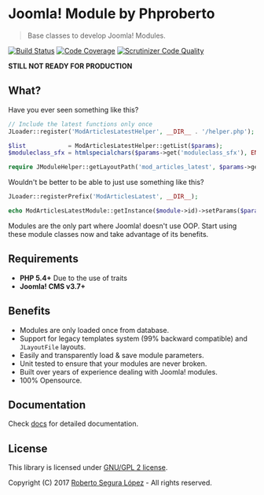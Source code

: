 # Joomla! Module by Phproberto  

> Base classes to develop Joomla! Modules.

[![Build Status](https://travis-ci.org/phproberto/joomla-module.svg?branch=master)](https://travis-ci.org/phproberto/joomla-module)
[![Code Coverage](https://scrutinizer-ci.com/g/phproberto/joomla-module/badges/coverage.png?b=master)](https://scrutinizer-ci.com/g/phproberto/joomla-module/?branch=master)
[![Scrutinizer Code Quality](https://scrutinizer-ci.com/g/phproberto/joomla-module/badges/quality-score.png?b=master)](https://scrutinizer-ci.com/g/phproberto/joomla-module/?branch=master)

**STILL NOT READY FOR PRODUCTION**

## What?  

Have you ever seen something like this?

```php
// Include the latest functions only once
JLoader::register('ModArticlesLatestHelper', __DIR__ . '/helper.php');

$list            = ModArticlesLatestHelper::getList($params);
$moduleclass_sfx = htmlspecialchars($params->get('moduleclass_sfx'), ENT_COMPAT, 'UTF-8');

require JModuleHelper::getLayoutPath('mod_articles_latest', $params->get('layout', 'default'));
```

Wouldn't be better to be able to just use something like this?

```php
JLoader::registerPrefix('ModArticlesLatest', __DIR__);

echo ModArticlesLatestModule::getInstance($module->id)->setParams($params)->render();
```

Modules are the only part where Joomla! doesn't use OOP. Start using these module classes now and take advantage of its benefits.

## Requirements

* **PHP 5.4+** Due to the use of traits
* **Joomla! CMS v3.7+**

## Benefits  

* Modules are only loaded once from database.
* Support for legacy templates system (99% backward compatible) and `JLayoutFile` layouts.
* Easily and transparently load & save module parameters.
* Unit tested to ensure that your modules are never broken.
* Built over years of experience dealing with Joomla! modules.
* 100% Opensource.

## Documentation

Check [docs](./docs) for detailed documentation.  

## License

This library is licensed under [GNU/GPL 2 license](http://www.gnu.org/licenses/gpl-2.0.html).  

Copyright (C) 2017 [Roberto Segura López](http://phproberto.com) - All rights reserved.  
